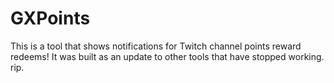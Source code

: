 # GXPoints
This is a tool that shows notifications for Twitch channel points reward redeems! It was built as an update to other tools that have stopped working. rip.
